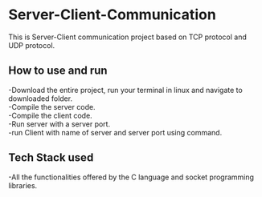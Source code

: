 # Server-Client-Communication
This is Server-Client communication project based on TCP protocol and UDP protocol.

## How to use and run
-Download the entire project, run your terminal in linux and navigate to downloaded folder.<br/>
-Compile the server code.<br/>
-Compile the client code.<br/>
-Run server with a server port.<br/>
-run Client with name of server and server port using command.<br/>

## Tech Stack used
-All the functionalities offered by the C language and socket programming libraries.
